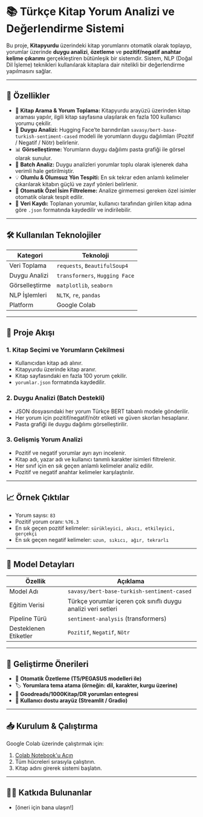 
# 📚 Türkçe Kitap Yorum Analizi ve Değerlendirme Sistemi

Bu proje, **Kitapyurdu** üzerindeki kitap yorumlarını otomatik olarak toplayıp, yorumlar üzerinde **duygu analizi**, **özetleme** ve **pozitif/negatif anahtar kelime çıkarımı** gerçekleştiren bütünleşik bir sistemdir. Sistem, NLP (Doğal Dil İşleme) teknikleri kullanılarak kitaplara dair nitelikli bir değerlendirme yapılmasını sağlar.

---

## 🚀 Özellikler

- 🔎 **Kitap Arama & Yorum Toplama:** Kitapyurdu arayüzü üzerinden kitap araması yapılır, ilgili kitap sayfasına ulaşılarak en fazla 100 kullanıcı yorumu çekilir.
- 🧠 **Duygu Analizi:** Hugging Face’te barındırılan `savasy/bert-base-turkish-sentiment-cased` modeli ile yorumların duygu dağılımları (Pozitif / Negatif / Nötr) belirlenir.
- 📊 **Görselleştirme:** Yorumların duygu dağılımı pasta grafiği ile görsel olarak sunulur.
- 🧵 **Batch Analiz:** Duygu analizleri yorumlar toplu olarak işlenerek daha verimli hale getirilmiştir.
- 💡 **Olumlu & Olumsuz Yön Tespiti:** En sık tekrar eden anlamlı kelimeler çıkarılarak kitabın güçlü ve zayıf yönleri belirlenir.
- 🧠 **Otomatik Özel İsim Filtreleme:** Analize girmemesi gereken özel isimler otomatik olarak tespit edilir.
- 💾 **Veri Kaydı:** Toplanan yorumlar, kullanıcı tarafından girilen kitap adına göre `.json` formatında kaydedilir ve indirilebilir.

---

## 🛠 Kullanılan Teknolojiler

| Kategori           | Teknoloji                      |
|--------------------|--------------------------------|
| Veri Toplama       | `requests`, `BeautifulSoup4`   |
| Duygu Analizi      | `transformers`, `Hugging Face` |
| Görselleştirme     | `matplotlib`, `seaborn`        |
| NLP İşlemleri      | `NLTK`, `re`, `pandas`         |
| Platform           | Google Colab                   |

---

## 📂 Proje Akışı

### 1. Kitap Seçimi ve Yorumların Çekilmesi
- Kullanıcıdan kitap adı alınır.
- Kitapyurdu üzerinde kitap aranır.
- Kitap sayfasındaki en fazla 100 yorum çekilir.
- `yorumlar.json` formatında kaydedilir.

### 2. Duygu Analizi (Batch Destekli)
- JSON dosyasındaki her yorum Türkçe BERT tabanlı modele gönderilir.
- Her yorum için pozitif/negatif/nötr etiketi ve güven skorları hesaplanır.
- Pasta grafiği ile duygu dağılımı görselleştirilir.

### 3. Gelişmiş Yorum Analizi
- Pozitif ve negatif yorumlar ayrı ayrı incelenir.
- Kitap adı, yazar adı ve kullanıcı tanımlı karakter isimleri filtrelenir.
- Her sınıf için en sık geçen anlamlı kelimeler analiz edilir.
- Pozitif ve negatif anahtar kelimeler karşılaştırılır.

---

## 📈 Örnek Çıktılar

- Yorum sayısı: `83`
- Pozitif yorum oranı: `%76.3`
- En sık geçen pozitif kelimeler: `sürükleyici, akıcı, etkileyici, gerçekçi`
- En sık geçen negatif kelimeler: `uzun, sıkıcı, ağır, tekrarlı`

---

## 🧪 Model Detayları

| Özellik        | Açıklama                                                                 |
|----------------|--------------------------------------------------------------------------|
| Model Adı      | `savasy/bert-base-turkish-sentiment-cased`                              |
| Eğitim Verisi  | Türkçe yorumlar içeren çok sınıflı duygu analizi veri setleri            |
| Pipeline Türü  | `sentiment-analysis` (transformers)                                      |
| Desteklenen Etiketler | `Pozitif`, `Negatif`, `Nötr`                                      |

---

## 📌 Geliştirme Önerileri

- 🔄 **Otomatik Özetleme (T5/PEGASUS modelleri ile)**
- 🏷️ **Yorumlara tema atama (örneğin: dil, karakter, kurgu üzerine)**
- 🔗 **Goodreads/1000Kitap/DR yorumları entegresi**
- 💬 **Kullanıcı dostu arayüz (Streamlit / Gradio)**

---

## 📥 Kurulum & Çalıştırma

Google Colab üzerinde çalıştırmak için:

1. [Colab Notebook'u Açın](https://colab.research.google.com)
2. Tüm hücreleri sırasıyla çalıştırın.
3. Kitap adını girerek sistemi başlatın.

---

## 👨‍💻 Katkıda Bulunanlar


- [öneri için bana ulaşın!]
